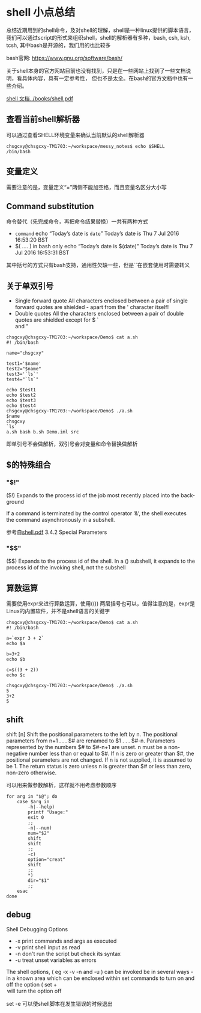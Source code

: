 # shell 小点总结

总结近期用到的shell命令，及对shell的理解，shell是一种linux提供的脚本语言，我们可以通过script的形式来组织shell，shell的解析器有多种，bash, csh, ksh, tcsh, 其中bash是开源的，我们用的也比较多

bash官网: https://www.gnu.org/software/bash/

关于shell本身的官方网站目前也没有找到，只是在一些网站上找到了一些文档说明，看具体内容，具有一定参考性， 但也不是太全。在bash的官方文档中也有一些介绍。

[shell 文档../books/shell.pdf](../books/shell.pdf)

## 查看当前shell解析器

可以通过查看SHELL环境变量来确认当前默认的shell解析器

```shell
chsgcxy@chsgcxy-TM1703:~/workspace/messy_notes$ echo $SHELL
/bin/bash
```

## 变量定义

需要注意的是，变量定义“=”两侧不能加空格，而且变量名区分大小写

## Command substitution

命令替代（先完成命令，再把命令结果替换）一共有两种方式

- `command`
    echo “Today’s date is `date`”
    Today’s date is Thu 7 Jul 2016 16:53:20 BST
- $( .... ) in bash only
    echo “Today’s date is $(date)”
    Today’s date is Thu 7 Jul 2016 16:53:31 BST

其中括号的方式只有bash支持，通用性欠缺一些，但是``在嵌套使用时需要转义

## 关于单双引号

- Single forward quote
    All characters enclosed between a pair of single forward quotes are shielded - apart from
    the ' character itself!
- Double quotes
    All the characters enclosed between a pair of double quotes are shielded except for $ ` \
    and "

```shell
chsgcxy@chsgcxy-TM1703:~/workspace/Demo$ cat a.sh 
#! /bin/bash

name="chsgcxy"

test1='$name'
test2="$name"
test3='`ls`'
test4="`ls`"

echo $test1
echo $test2
echo $test3
echo $test4
chsgcxy@chsgcxy-TM1703:~/workspace/Demo$ ./a.sh 
$name
chsgcxy
`ls`
a.sh bash b.sh Demo.iml src
```

即单引号不会做解析，双引号会对变量和命令替换做解析

## $的特殊组合

### "$!"

($!) Expands to the process id of the job most recently placed into the back-
ground

If a command is terminated by the control operator ‘&’, the shell executes the command
asynchronously in a subshell.

参考自[shell.pdf](../books/shell.pdf) 3.4.2 Special Parameters

### "$$"

($$) Expands to the process id of the shell. In a () subshell, it expands to the
process id of the invoking shell, not the subshell

## 算数运算

需要使用expr来进行算数运算，使用(()) 两层括号也可以，值得注意的是，expr是Linux的内置软件，并不是shell语言的关键字

```shell
chsgcxy@chsgcxy-TM1703:~/workspace/Demo$ cat a.sh
#! /bin/bash

a=`expr 3 + 2`
echo $a

b=3+2
echo $b

c=$((3 + 2))
echo $c

chsgcxy@chsgcxy-TM1703:~/workspace/Demo$ ./a.sh
5
3+2
5
```

## shift

shift [n]
Shift the positional parameters to the left by n. The positional parameters
from n+1 . . . $# are renamed to $1 . . . $#-n. Parameters represented by the
numbers $# to $#-n+1 are unset. n must be a non-negative number less than or
equal to $#. If n is zero or greater than $#, the positional parameters are not
changed. If n is not supplied, it is assumed to be 1. The return status is zero
unless n is greater than $# or less than zero, non-zero otherwise.

可以用来做参数解析，这样就不用考虑参数顺序

```shell
for arg in "$@"; do
    case $arg in
        -h|--help)
        printf "Usage:"
        exit 0
        ;;
        -n|--num)
        num="$2"
        shift
        shift
        ;;
        -c)
        option="creat"
        shift
        ;;
        *)
        dir="$1"
        ;;
    esac
done
```

## debug

Shell Debugging Options

- -x print commands and args as executed
- -v print shell input as read
- -n don't run the script but check its syntax
- -u treat unset variables as errors

The shell options, ( eg -x -v -n and -u ) can be invoked be in several ways -
in a known area which can be enclosed within set commands to turn on and off the
option ( set +<option> will turn the option off

set -e 可以使shell脚本在发生错误的时候退出
